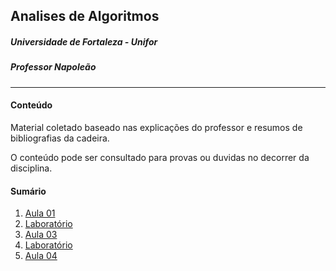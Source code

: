 ## Analises de Algoritmos
##### Universidade de Fortaleza - Unifor

##### Professor Napoleão

---

#### Conteúdo

Material coletado baseado nas explicações do professor e resumos de bibliografias da cadeira.

O conteúdo pode ser consultado para provas ou duvidas no decorrer da disciplina.

#### Sumário

1. [Aula 01](./material/Aula/07-08/Explicacao.md)
2. [Laboratório](./material/Laboratorio/AV1-lab01/exercicio.md)
3. [Aula 03](./material/Aula/12-08/Explicacao.md)
4. [Laboratório](./material/Laboratorio/AV1-lab02/exercicio2.md)
5. [Aula 04](./material/Aula/19-08/Explicacao.md)
